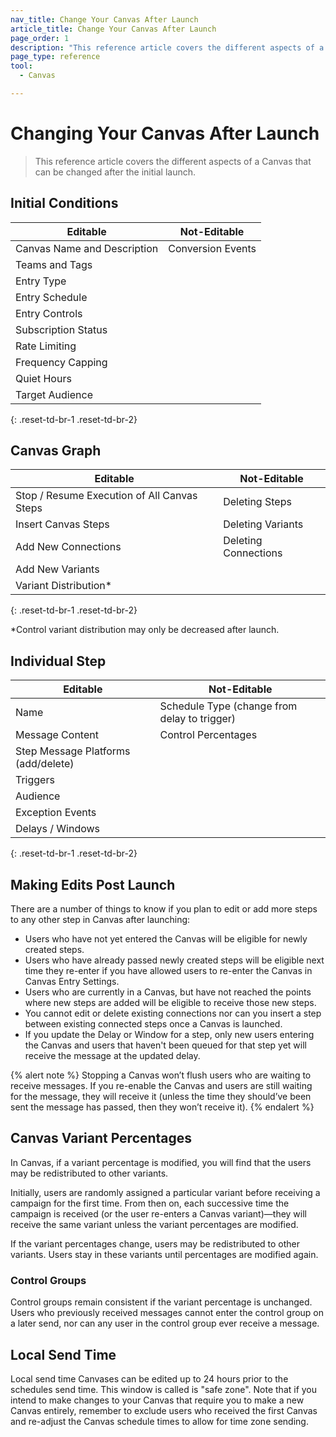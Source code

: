 ```yaml
---
nav_title: Change Your Canvas After Launch
article_title: Change Your Canvas After Launch
page_order: 1
description: "This reference article covers the different aspects of a Canvas that can be changed after the initial launch."
page_type: reference
tool:
  - Canvas

---
```


# Changing Your Canvas After Launch

> This reference article covers the different aspects of a Canvas that can be changed after the initial launch.

## Initial Conditions

| **Editable**                     | **Not-Editable**  |
|----------------------------------|-------------------|
| Canvas Name and Description      | Conversion Events |
| Teams and Tags                   |                   |
| Entry Type                       |                   |
| Entry Schedule                   |                   |
| Entry Controls                   |                   |
| Subscription Status              |                   |
| Rate Limiting                    |                   |
| Frequency Capping                |                   |
| Quiet Hours                      |                   |
| Target Audience                  |                   |
{: .reset-td-br-1 .reset-td-br-2}

## Canvas Graph

| **Editable**                                   | **Not-Editable**     |
|------------------------------------------------|----------------------|
| Stop / Resume Execution of All Canvas Steps    | Deleting Steps       |
| Insert Canvas Steps                            | Deleting Variants    |
| Add New Connections                            | Deleting Connections |
| Add New Variants                               |                      |
| Variant Distribution*                          |                      |
{: .reset-td-br-1 .reset-td-br-2}

*Control variant distribution may only be decreased after launch.

## Individual Step

| **Editable**                        | **Not-Editable**                             |
|-------------------------------------|----------------------------------------------|
| Name                                | Schedule Type (change from delay to trigger) |
| Message Content                     | Control Percentages                          |
| Step Message Platforms (add/delete) |                                              |
| Triggers                            |                                              |
| Audience                            |                                              |
| Exception Events                    |                                              |
| Delays / Windows                    |                                              |
{: .reset-td-br-1 .reset-td-br-2}


## Making Edits Post Launch

There are a number of things to know if you plan to edit or add more steps to any other step in Canvas after launching:

- Users who have not yet entered the Canvas will be eligible for newly created steps.
- Users who have already passed newly created steps will be eligible next time they re-enter if you have allowed users to re-enter the Canvas in Canvas Entry Settings.
- Users who are currently in a Canvas, but have not reached the points where new steps are added will be eligible to receive those new steps.
- You cannot edit or delete existing connections nor can you insert a step between existing connected steps once a Canvas is launched.
- If you update the Delay or Window for a step, only new users entering the Canvas and users that haven't been queued for that step yet will receive the message at the updated delay.

{% alert note %}
Stopping a Canvas won’t flush users who are waiting to receive messages. If you re-enable the Canvas and users are still waiting for the message, they will receive it (unless the time they should’ve been sent the message has passed, then they won’t receive it).
{% endalert %}

## Canvas Variant Percentages

In Canvas, if a variant percentage is modified, you will find that the users may be redistributed to other variants.

Initially, users are randomly assigned a particular variant before receiving a campaign for the first time. From then on, each successive time the campaign is received (or the user re-enters a Canvas variant)—they will receive the same variant unless the variant percentages are modified.

If the variant percentages change, users may be redistributed to other variants. Users stay in these variants until percentages are modified again. 

### Control Groups

Control groups remain consistent if the variant percentage is unchanged. Users who previously received messages cannot enter the control group on a later send, nor can any user in the control group ever receive a message.

## Local Send Time

Local send time Canvases can be edited up to 24 hours prior to the schedules send time. This window is called is "safe zone". Note that if you intend to make changes to your Canvas that require you to make a new Canvas entirely, remember to exclude users who received the first Canvas and re-adjust the Canvas schedule times to allow for time zone sending.

